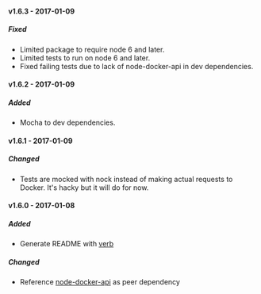 
#### v1.6.3 - 2017-01-09
##### Fixed
* Limited package to require node 6 and later.
* Limited tests to run on node 6 and later.
* Fixed failing tests due to lack of node-docker-api in dev dependencies.

#### v1.6.2 - 2017-01-09
##### Added
* Mocha to dev dependencies.

#### v1.6.1 - 2017-01-09
##### Changed
* Tests are mocked with nock instead of making actual requests to Docker. It's hacky but it will do for now.

#### v1.6.0 - 2017-01-08
##### Added
* Generate README with [verb](https://npmjs.com/verb)

##### Changed
* Reference [node-docker-api](https://npmjs.com/node-docker-api) as peer dependency
